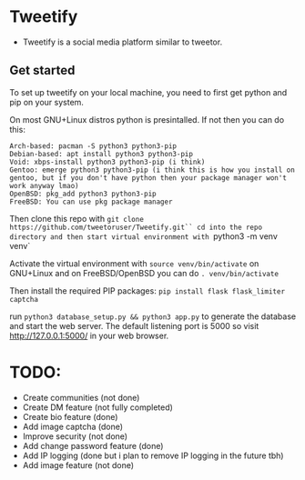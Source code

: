 # Tweetify

- Tweetify is a social media platform similar to tweetor.

## Get started

To set up tweetify on your local machine, you need to first get python and pip on your system.

On most GNU+Linux distros python is presintalled. If not then you can do this:
```
Arch-based: pacman -S python3 python3-pip
Debian-based: apt install python3 python3-pip
Void: xbps-install python3 python3-pip (i think)
Gentoo: emerge python3 python3-pip (i think this is how you install on gentoo, but if you don't have python then your package manager won't work anyway lmao)
OpenBSD: pkg_add python3 python3-pip
FreeBSD: You can use pkg package manager
```

Then clone this repo with `git clone https://github.com/tweetoruser/Tweetify.git``
cd into the repo directory and then start virtual environment with `python3 -m venv venv`

Activate the virtual environment with `source venv/bin/activate` on GNU+Linux and on FreeBSD/OpenBSD you can do `. venv/bin/activate`

Then install the required PIP packages:
`pip install flask flask_limiter captcha`

run `python3 database_setup.py && python3 app.py` to generate the database and start the web server.
The default listening port is 5000 so visit http://127.0.0.1:5000/ in your web browser.

# TODO:

- Create communities (not done)
- Create DM feature (not fully completed)
- Create bio feature (done)
- Add image captcha (done)
- Improve security (not done)
- Add change password feature (done)
- Add IP logging (done but i plan to remove IP logging in the future tbh)
- Add image feature (not done)

